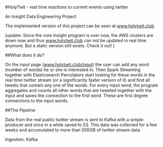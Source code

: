 #HolyTwit - real time reactions to current events using twitter

An Insight Data Engineering Project

The implemented version of this project can be seen at www.holytwit.club

(update: Since the core Insight program is over now, the AWS clusters are down now and thus www.holytwit.club can not be updated in real time anymore. But a static version still exists. Check it out! )

##What does it do?

On the input page (www.holytwit.club/input) the user can add any word (number of words) he or she is interested in.
Then Spark Streaming together with Elasticsearch Percolators start looking for these words in the real time twitter stream (or a significantly faster version of it) and find all tweets that contain any one of the words.
For every input word, the program aggregates and counts all other words that are tweeted together with the input and saves the connection to the first word. These are first degree connections to the input words.

##The Pipeline

Data from the real public twitter stream is sent to Kafka with a simple producer and once in a while saved to S3. This data was collected for a few weeks and accumulated to more than 500GB of twitter stream data. 

Ingestion: Kafka
